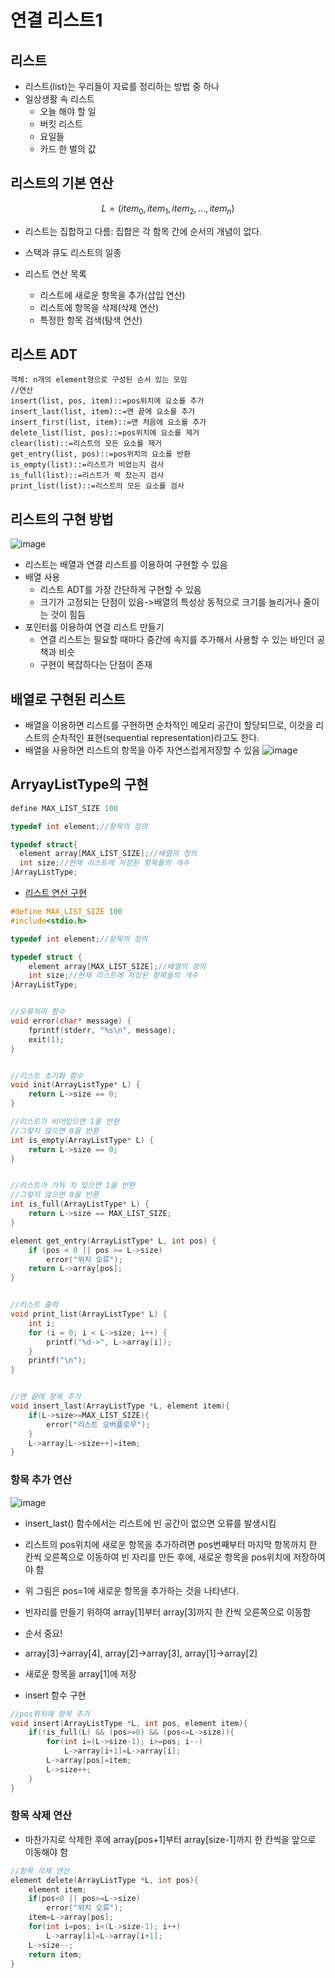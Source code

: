# 연결 리스트1

## 리스트
* 리스트(list)는 우리들이 자료를 정리하는 방법 중 하나
* 일상생활 속 리스트
    * 오늘 해야 할 일
    * 버킷 리스트
    * 요일들
    * 카드 한 벌의 값
 
## 리스트의 기본 연산
$$L=(item_0, item_1, item_2, ..., item_n)$$
* 리스트는 집합하고 다름: 집합은 각 함목 간에 순서의 개념이 없다.
* 스택과 큐도 리스트의 일종

* 리스트 연산 목록
    * 리스트에 새로운 항목을 추가(삽입 연산)
    * 리스트에 항목을 삭제(삭제 연산)
    * 특정한 항목 검색(탐색 연산)
 
## 리스트 ADT
```
객체: n개의 element형으로 구성된 순서 있는 모임
//연산
insert(list, pos, item)::=pos위치에 요소를 추가
insert_last(list, item)::=맨 끝에 요소를 추가
insert_first(list, item)::=맨 처음에 요소를 추가
delete_list(list, pos)::=pos위치에 요소를 제거
clear(list)::=리스트의 모든 요소를 제거
get_entry(list, pos)::=pos위치의 요소를 반환
is_empty(list)::=리스트가 비었는지 검사
is_full(list)::=리스트가 꽉 찼는지 검사
print_list(list)::=리스트의 모든 요소를 검사
```

## 리스트의 구현 방법
![image](https://github.com/qlkdkd/DataStruct/assets/71871927/d847b449-9670-47d0-a783-41c3b593aa4a)
* 리스트는 배열과 연결 리스트를 이용하여 구현할 수 있음
* 배열 사용
    * 리스트 ADT를 가장 간단하게 구현할 수 있음
    * 크기가 고정되는 단점이 있음->배열의 특성상 동적으로 크기를 늘리거나 줄이는 것이 힘듬
* 포인터를 이용하여 연결 리스트 만들기
    * 연결 리스트는 필요할 때마다 중간에 속지를 추가해서 사용할 수 있는 바인더 공책과 비슷
    * 구현이 복잡하다는 단점이 존재
 
## 배열로 구현된 리스트
* 배열을 이용하면 리스트를 구현하면 순차적인 메모리 공간이 할당되므로, 이것을 리스트의 순차적인 표현(sequential representation)라고도 한다.
* 배열을 사용하면 리스트의 항목을 아주 자연스럽게저장할 수 있음
![image](https://github.com/qlkdkd/DataStruct/assets/71871927/bb04e7db-f160-417f-8339-f853a0b002dc)

## ArryayListType의 구현
```c
define MAX_LIST_SIZE 100

typedef int element;//항목의 정의

typedef struct{
  element array[MAX_LIST_SIZE];//배열의 정의
  int size;//현재 리스트에 저장된 항목들의 개수
}ArrayListType;
```

* [리스트 연산 구현](https://github.com/qlkdkd/DataStruct/blob/main/week9/ArrayListType/ArrayListType/FileName.c)
```c
#define MAX_LIST_SIZE 100
#include<stdio.h>

typedef int element;//항목의 정의

typedef struct {
	element array[MAX_LIST_SIZE];//배열의 정의
	int size;//현재 리스트에 저장된 항목들의 개수
}ArrayListType;


//오류처리 함수
void error(char* message) {
	fprintf(stderr, "%s\n", message);
	exit(1);
}


//리스트 초기화 함수
void init(ArrayListType* L) {
	return L->size == 0;
}

//리스트가 비어있으면 1을 반환
//그렇지 않으면 0을 반환
int is_empty(ArrayListType* L) {
	return L->size == 0;
}


//리스트가 가득 차 있으면 1을 반환
//그렇지 않으면 0을 반환
int is_full(ArrayListType* L) {
	return L->size == MAX_LIST_SIZE;
}

element get_entry(ArrayListType* L, int pos) {
	if (pos < 0 || pos >= L->size)
		error("위치 오류");
	return L->array[pos];
}


//리스트 출력
void print_list(ArrayListType* L) {
	int i;
	for (i = 0; i < L->size; i++) {
		printf("%d->", L->array[i]);
	}
	printf("\n");
}


//맨 끝에 항목 추가
void insert_last(ArrayListType *L, element item){
	if(L->size>=MAX_LIST_SIZE){
		error("리스트 오버플로우");
	}
	L->array[L->size++]=item;
}
```

### 항목 추가 연산

![image](https://github.com/qlkdkd/DataStruct/assets/71871927/9815d7b0-e16d-4ab3-9720-8b00058ab317)

* insert_last() 함수에서는 리스트에 빈 공간이 없으면 오류를 발생시킴
* 리스트의 pos위치에 새로운 항목을 추가하려면 pos번째부터 마지막 항목까지 한 칸씩 오른쪽으로 이동하여 빈 자리를 만든 후에, 새로운 항목을 pos위치에 저장하여야 함

* 위 그림은 pos=1에 새로운 항목을 추가하는 것을 나타낸다.
* 빈자리를 만들기 위하여 array[1]부터 array[3]까지 한 칸씩 오른쪽으로 이동함
* 순서 중요!
* array[3]->array[4], array[2]->array[3], array[1]->array[2]
* 새로운 항목을 array[1]에 저장

* insert 함수 구현
```c
//pos위치에 항목 추가
void insert(ArrayListType *L, int pos, element item){
	if(!is_full(L) && (pos>=0) && (pos<=L->size)){
		for(int i=(L->size-1); i>=pos; i--)
			L->array[i+1]=L->array[i];
		L->array[pos]=item;
		L->size++;
	}
}
```

### 항목 삭제 연산
* 마찬가지로 삭제한 후에 array[pos+1]부터 array[size-1]까지 한 칸씩을 앞으로 이동해야 함

```c
//항목 삭제 연산
element delete(ArrayListType *L, int pos){
	element item;
	if(pos<0 || pos>=L->size)
		error("위치 오류");
	item=L->array[pos];
	for(int i=pos; i<(L->size-1); i++)
		L->array[i]=L->array[i+1];
	L->size--;
	return item;
}
```
